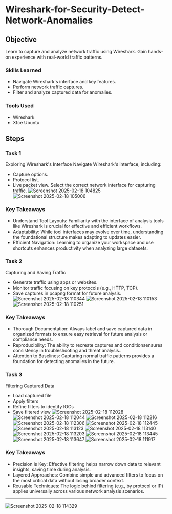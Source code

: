 # Wireshark-for-Security-Detect-Network-Anomalies
## Objective

Learn to capture and analyze network traffic using Wireshark.
Gain hands-on experience with real-world traffic patterns.

### Skills Learned

- Navigate Wireshark's interface and key features.
- Perform network traffic captures.
- Filter and analyze captured data for anomalies.

### Tools Used
- Wireshark
- Xfce Ubuntu


## Steps
### Task 1
Exploring Wireshark's Interface
Navigate Wireshark's interface, including:
- Capture options.
- Protocol list.
- Live packet view.
Select the correct network interface for capturing traffic.
![Screenshot 2025-02-18 104825](https://github.com/user-attachments/assets/95fe8249-be00-4231-bf35-c12f1d212842)
![Screenshot 2025-02-18 105006](https://github.com/user-attachments/assets/5e7771b9-07a3-4618-b574-45748ffcf1d3)
### Key Takeaways
- Understand Tool Layouts: Familiarity with the interface of analysis tools like Wireshark is crucial for effective and efficient workflows.
- Adaptability: While tool interfaces may evolve over time, understanding the foundational structure makes adapting to updates easier.
- Efficient Navigation: Learning to organize your workspace and use shortcuts enhances productivity when analyzing large datasets.
### Task 2
Capturing and Saving Traffic
- Generate traffic using apps or websites.
- Monitor traffic focusing on key protocols (e.g., HTTP, TCP).
- Save captures in pcapng format for future analysis.
![Screenshot 2025-02-18 110344](https://github.com/user-attachments/assets/ff858ea7-4427-46b9-a960-8b72d4d230fb)
![Screenshot 2025-02-18 110153](https://github.com/user-attachments/assets/7add66f6-8857-441c-992e-543f243b004a)
![Screenshot 2025-02-18 110251](https://github.com/user-attachments/assets/2383dfda-28d4-462e-addb-b5d406442e3c)
### Key Takeaways
- Thorough Documentation: Always label and save captured data in organized formats to ensure easy retrieval for future analysis or compliance needs.
- Reproducibility: The ability to recreate captures and conditionsensures consistency in troubleshooting and threat analysis..
- Attention to Baselines: Capturing normal traffic patterns provides a foundation for detecting anomalies in the future.
### Task 3
Filtering Captured Data
- Load captured file
- Apply filters
- Refine filters to identify IOCs
- Save filtered view
![Screenshot 2025-02-18 112028](https://github.com/user-attachments/assets/4952e8fb-6490-4a48-af29-fa49429fecd6)
![Screenshot 2025-02-18 112044](https://github.com/user-attachments/assets/1f81498c-13a7-4a0d-9db6-5d7e47ed962d)
![Screenshot 2025-02-18 112216](https://github.com/user-attachments/assets/63b2ac0c-9d94-45fb-afb9-9424dcbb3075)
![Screenshot 2025-02-18 112306](https://github.com/user-attachments/assets/b7989d0e-c226-45e0-becd-0e2499fdc552)
![Screenshot 2025-02-18 112445](https://github.com/user-attachments/assets/69756149-035d-4ad5-8751-010baeeb4409)
![Screenshot 2025-02-18 113123](https://github.com/user-attachments/assets/476a5149-57b1-4d6d-a2e6-936cb1c5b029)
![Screenshot 2025-02-18 113140](https://github.com/user-attachments/assets/c7465b28-32f6-4556-ba5d-cdc06f87cd27)
![Screenshot 2025-02-18 113203](https://github.com/user-attachments/assets/ccb59c8c-3554-4e79-b48d-c493fd7e8652)
![Screenshot 2025-02-18 113445](https://github.com/user-attachments/assets/06073f9e-cce1-4f00-b8a3-a1c8dc8f9ff3)
![Screenshot 2025-02-18 113647](https://github.com/user-attachments/assets/c1e73813-40e4-42d3-8eac-54b8a768eed4)
![Screenshot 2025-02-18 111917](https://github.com/user-attachments/assets/fd7986b9-1fb3-422b-a8ca-d680e954bfb6)
### Key Takeaways
- Precision is Key: Effective filtering helps narrow down data to relevant insights, saving time during analysis.
- Layered Approaches: Combine simple and advanced filters to focus on the most critical data without losing broader context.
- Reusable Techniques: The logic behind filtering (e.g., by protocol or IP) applies universally across various network analysis scenarios.
***
![Screenshot 2025-02-18 114329](https://github.com/user-attachments/assets/571998bc-a079-41ce-9dff-c74a0bc1761b)


